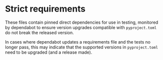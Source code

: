 # Strict requirements

These files contain pinned direct dependencies for use in testing, monitored by
dependabot to ensure version upgrades compatible with `pyproject.toml` do not
break the released version.

In cases where dependabot updates a requirements file and the tests no longer
pass, this may indicate that the supported versions in `pyproject.toml` need to
be upgraded (and a release made).
